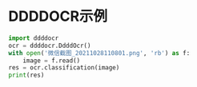 # DDDDOCR示例
```python
import ddddocr
ocr = ddddocr.DdddOcr()
with open('微信截图_20211028110801.png', 'rb') as f:
    image = f.read()
res = ocr.classification(image)
print(res)
```

